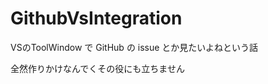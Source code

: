 GithubVsIntegration
===================

VSのToolWindow で GitHub の issue とか見たいよねという話

全然作りかけなんでくその役にも立ちません
